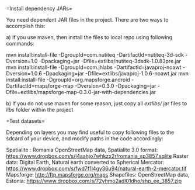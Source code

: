 
=Install dependency JARs=

 You need dependent JAR files in the project. There are two ways to accomplish this:

a) If you use maven, then install the files to local repo using following commands:

mvn install:install-file -DgroupId=com.nutiteq -DartifactId=nutiteq-3d-sdk -Dversion=1.0 -Dpackaging=jar -Dfile=extlibs/nutiteq-3dsdk-1.0.83pre.jar
mvn install:install-file -DgroupId=com.jhlabs -DartifactId=javaproj-noawt -Dversion=1.0.6 -Dpackaging=jar -Dfile=extlibs/javaproj-1.0.6-noawt.jar
mvn install:install-file -DgroupId=org.mapsforge.android -DartifactId=mapsforge-map -Dversion=0.3.0 -Dpackaging=jar -Dfile=extlibs/mapsforge-map-0.3.0-jar-with-dependencies.jar

b) If you do not use maven for some reason, just copy all *extlibs/* jar files to *libs* folder within the project


=Test datasets=

Depending on layers you may find useful to copy following files to the sdcard of your device, and modify paths in the code accordingly:

 Spatialite : Romania OpenStreetMap data, Spatialite 3.0 format: https://www.dropbox.com/s/j4aahjo7whkzx2r/romania_sp3857.sqlite
 Raster data: Digital Earth, Natural earth converted to Spherical Mercator: https://www.dropbox.com/s/fwd7f1l4gy36u94/natural-earth-2-mercator.tif
 Mapsforge: http://ftp.mapsforge.org/maps
 Shapefiles: OpenStreetMap data, Estonia: https://www.dropbox.com/s/72yhmo2adl01dho/shp_ee_3857.zip